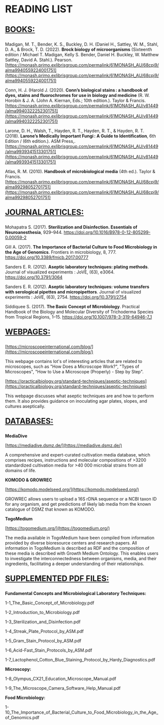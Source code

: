 **<p style="font-size:32px;">READING LIST</p>**

**<u><p style="font-size:25px;">BOOKS:</p></u>**

Madigan, M. T., Bender, K. S., Buckley, D. H. (Daniel H., Sattley, W. M., Stahl, D. A., & Brock, T. D. (2022). **Brock biology of microorganisms** (Sixteenth edition / Michael T. Madigan, Kelly S. Bender, Daniel H. Buckley, W. Matthew Sattley, David A. Stahl.). Pearson.
[https://monash.primo.exlibrisgroup.com/permalink/61MONASH_AU/68cpj9/alma9940559224001751](https://monash.primo.exlibrisgroup.com/permalink/61MONASH_AU/68cpj9/alma9940559224001751)

Conn, H. J. (Harold J. (2020). **Conn’s biological stains : a handbook of dyes, stains and fluorochromes for use in biology and medicine** (R. W. Horobin & J. A. (John A. Kiernan, Eds.; 10th edition.). Taylor & Francis.
[https://monash.primo.exlibrisgroup.com/permalink/61MONASH_AU/v81449/alma9940322252301751](https://monash.primo.exlibrisgroup.com/permalink/61MONASH_AU/v81449/alma9940322252301751)

Larone, D. H., Walsh, T., Hayden, R. T., Hayden, R. T., & Hayden, R. T. (2018). **Larone’s Medically Important Fungi : A Guide to Identification**, 6th Edition / (6th edition.). ASM Press,.
[https://monash.primo.exlibrisgroup.com/permalink/61MONASH_AU/v81449/alma9939341513301751](https://monash.primo.exlibrisgroup.com/permalink/61MONASH_AU/v81449/alma9939341513301751)

Atlas, R. M. (2010). **Handbook of microbiological media** (4th ed.). Taylor & Francis.
[https://monash.primo.exlibrisgroup.com/permalink/61MONASH_AU/68cpj9/alma99298052701751](https://monash.primo.exlibrisgroup.com/permalink/61MONASH_AU/68cpj9/alma99298052701751)

**<u><p style="font-size:25px;">JOURNAL ARTICLES:</p></u>**

Mohapatra S. (2017). **Sterilization and Disinfection. Essentials of Neuroanesthesia**, 929–944. https://doi.org/10.1016/B978-0-12-805299-0.00059-2

Gill A. (2017). **The Importance of Bacterial Culture to Food Microbiology in the Age of Genomics**. Frontiers in microbiology, 8, 777. https://doi.org/10.3389/fmicb.2017.00777

Sanders E. R. (2012). **Aseptic laboratory techniques: plating methods**. Journal of visualized experiments : JoVE, (63), e3064. https://doi.org/10.3791/3064

Sanders E. R. (2012). **Aseptic laboratory techniques: volume transfers with serological pipettes and micropipettors**. Journal of visualized experiments : JoVE, (63), 2754. https://doi.org/10.3791/2754

Siddiquee S. (2017). **The Basic Concept of Microbiology**. Practical Handbook of the Biology and Molecular Diversity of Trichoderma Species from Tropical Regions, 1–15. https://doi.org/10.1007/978-3-319-64946-7_1

**<u><p style="font-size:25px;">WEBPAGES:</p></u>**

[https://microscopeinternational.com/blog/](https://microscopeinternational.com/blog/)

This webpage contains lot's of interesting articles that are related to microscopes, such as "How Does a Microscope Work?", "Types of Microscopes", "How to Use a Microscope (Properly) - Step by Step".

[https://practicalbiology.org/standard-techniques/aseptic-techniques](https://practicalbiology.org/standard-techniques/aseptic-techniques)

This webpage discusses what aseptic techniques are and how to perform them. It also provides guidance on inoculating agar plates, slopes, and cultures aseptically.

**<u><p style="font-size:25px;">DATABASES:</p></u>**

**MediaDive**

[https://mediadive.dsmz.de/](https://mediadive.dsmz.de/)

A comprehensive and expert-curated cultivation media database, which comprises recipes, instructions and molecular compositions of >3200 standardized cultivation media for >40 000 microbial strains from all domains of life.

**KOMODO & GROWREC**

[https://komodo.modelseed.org/](https://komodo.modelseed.org/)

GROWREC allows users to upload a 16S rDNA sequence or a NCBI taxon ID for any organism, and get predictions of likely lab media from the known catalogue of DSMZ that known as KOMODO.

**TogoMedium**

[https://togomedium.org/](https://togomedium.org/)

The media available in TogoMedium have been compiled from information provided by diverse bioresource centers and research papers. All information in TogoMedium is described as RDF and the composition of these media is described with Growth Medium Ontology. This enables users to investigate the interconnectedness between organisms, media, and their ingredients, facilitating a deeper understanding of their relationships.

**<u><p style="font-size:25px;">SUPPLEMENTED PDF FILES:</p></u>**

**Fundamental Concepts and Microbiological Laboratory Techniques:**

1-1_The_Basic_Concept_of_Microbiology.pdf

1-2_Introduction_to_Microbiology.pdf

1-3_Sterilization_and_Disinfection.pdf

1-4_Streak_Plate_Protocol_by_ASM.pdf

1-5_Gram_Stain_Protocol_by_ASM.pdf

1-6_Acid-Fast_Stain_Protocols_by_ASM.pdf

1-7_Lactophenol_Cotton_Blue_Staining_Protocol_by_Hardy_Diagnostics.pdf

**Microscopy:**

1-8_Olympus_CX21_Education_Microscope_Manual.pdf

1-9_The_Microscope_Camera_Software_Help_Manual.pdf

**Food Microbiology:**

1-10_The_Importance_of_Bacterial_Culture_to_Food_Microbiology_in_the_Age_of_Genomics.pdf

